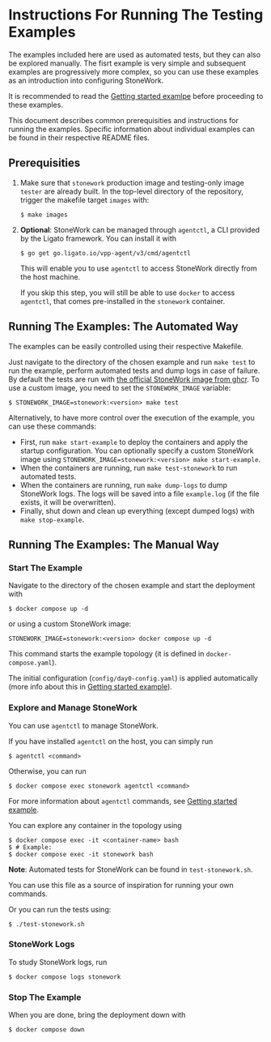 Instructions For Running The Testing Examples
=============================================

The examples included here are used as automated tests, but they can also be explored manually.
The fisrt example is very simple and subsequent examples are progressively more complex,
so you can use these examples as an introduction into configuring StoneWork.

It is recommended to read the [Getting started examlpe][getting-started] before proceeding to these examples.

This document describes common prerequisities and instructions for running the examples.
Specific information about individual examples can be found in their respective README files.

Prerequisities
--------------

1. 
   Make sure that `stonework` production image and testing-only image `tester` are already built.
   In the top-level directory of the repository, trigger the makefile target `images` with:
   ```
   $ make images
   ```
2. 
   **Optional**: StoneWork can be managed through `agentctl`, a CLI provided by the Ligato framework.
   You can install it with
   ```
   $ go get go.ligato.io/vpp-agent/v3/cmd/agentctl
   ```
   This will enable you to use `agentctl` to access StoneWork directly from the host machine.

   If you skip this step, you will still be able to use `docker` to access `agentctl`, that comes pre-installed in the `stonework` container.

Running The Examples: The Automated Way
---------------------------------------

The examples can be easily controlled using their respective Makefile.

Just navigate to the directory of the chosen example and run `make test`
to run the example, perform automated tests and dump logs in case of failure.  
By default the tests are run with [the official StoneWork image from ghcr](https://github.com/PANTHEONtech/StoneWork/pkgs/container/stonework).
To use a custom image, you need to set the `STONEWORK_IMAGE` variable:
```
$ STONEWORK_IMAGE=stonework:<version> make test
```

Alternatively, to have more control over the execution of the example, you can use these commands:

- First, run `make start-example` to deploy the containers and apply the startup configuration. You can optionally specify a custom StoneWork image using `STONEWORK_IMAGE=stonework:<version> make start-example`.
- When the containers are running, run `make test-stonework` to run automated tests.
- When the containers are running, run `make dump-logs` to dump StoneWork logs.
  The logs will be saved into a file `example.log` (if the file exists, it will be overwritten).
- Finally, shut down and clean up everything (except dumped logs) with `make stop-example`.

Running The Examples: The Manual Way
------------------------------------

### Start The Example

Navigate to the directory of the chosen example and start the deployment with
```
$ docker compose up -d
```
or using a custom StoneWork image:
```
STONEWORK_IMAGE=stonework:<version> docker compose up -d
```
This command starts the example topology (it is defined in `docker-compose.yaml`).

The initial configuration (`config/day0-config.yaml`) is applied automatically (more info about this in [Getting started example][getting-started]).

### Explore and Manage StoneWork

You can use `agentctl` to manage StoneWork.

If you have installed `agentctl` on the host, you can simply run
```
$ agentctl <command>
```
Otherwise, you can run
```
$ docker compose exec stonework agentctl <command>
```
For more information about `agentctl` commands, see [Getting started example][getting-started].

You can explore any container in the topology using
```
$ docker compose exec -it <container-name> bash
$ # Example:
$ docker compose exec -it stonework bash
```

**Note**: Automated tests for StoneWork can be found in `test-stonework.sh`.

You can use this file as a source of inspiration for running your own commands.

Or you can run the tests using:
```
$ ./test-stonework.sh
```

### StoneWork Logs

To study StoneWork logs, run
```
$ docker compose logs stonework
```

### Stop The Example

When you are done, bring the deployment down with
```
$ docker compose down
```

[getting-started]: ../getting-started/README.md
